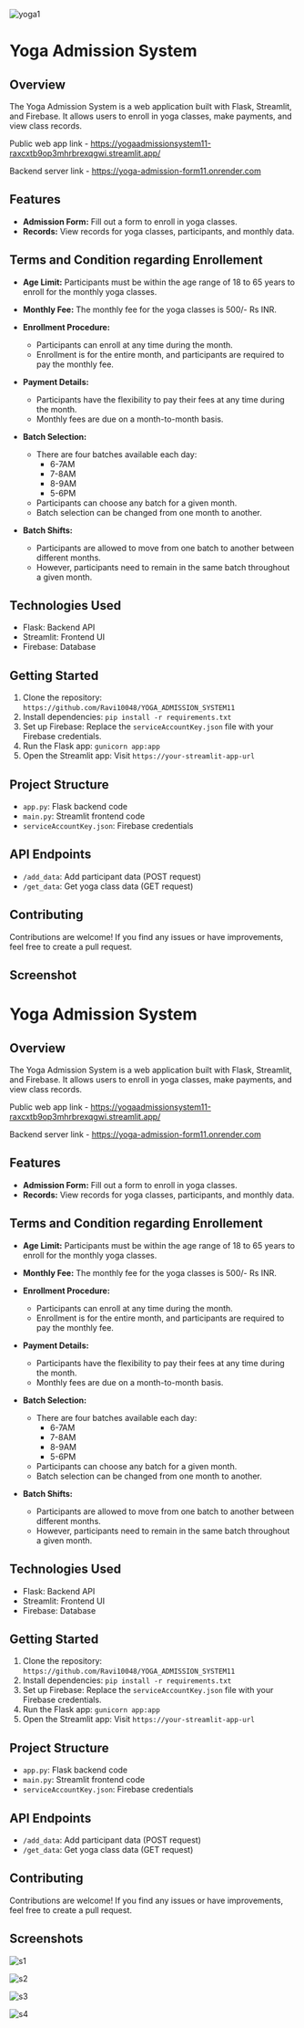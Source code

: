 

![yoga1](https://github.com/Ravi10048/YOGA_ADMISSION_SYSTEM11/assets/116975230/910683ba-628e-4b4a-9545-a18e4244db1c)

# Yoga Admission System

## Overview
The Yoga Admission System is a web application built with Flask, Streamlit, and Firebase. It allows users to enroll in yoga classes, make payments, and view class records.

Public web app link -  https://yogaadmissionsystem11-raxcxtb9op3mhrbrexqgwi.streamlit.app/

Backend server link - https://yoga-admission-form11.onrender.com


## Features
- **Admission Form:** Fill out a form to enroll in yoga classes.
- **Records:** View records for yoga classes, participants, and monthly data.

## Terms and Condition regarding Enrollement
- **Age Limit:** Participants must be within the age range of 18 to 65 years to enroll for the monthly yoga classes.

- **Monthly Fee:** The monthly fee for the yoga classes is 500/- Rs INR.

- **Enrollment Procedure:**
  - Participants can enroll at any time during the month.
  - Enrollment is for the entire month, and participants are required to pay the monthly fee.

- **Payment Details:**
  - Participants have the flexibility to pay their fees at any time during the month.
  - Monthly fees are due on a month-to-month basis.

- **Batch Selection:**
  - There are four batches available each day:
    - 6-7AM
    - 7-8AM
    - 8-9AM
    - 5-6PM
  - Participants can choose any batch for a given month.
  - Batch selection can be changed from one month to another.

- **Batch Shifts:**
  - Participants are allowed to move from one batch to another between different months.
  - However, participants need to remain in the same batch throughout a given month.



## Technologies Used
- Flask: Backend API
- Streamlit: Frontend UI
- Firebase: Database


## Getting Started
1. Clone the repository: `https://github.com/Ravi10048/YOGA_ADMISSION_SYSTEM11`
2. Install dependencies: `pip install -r requirements.txt`
3. Set up Firebase: Replace the `serviceAccountKey.json` file with your Firebase credentials.
4. Run the Flask app: `gunicorn app:app`
5. Open the Streamlit app: Visit `https://your-streamlit-app-url`


## Project Structure
- `app.py`: Flask backend code
- `main.py`: Streamlit frontend code
- `serviceAccountKey.json`: Firebase credentials


## API Endpoints
- `/add_data`: Add participant data (POST request)
- `/get_data`: Get yoga class data (GET request)

## Contributing
Contributions are welcome! If you find any issues or have improvements, feel free to create a pull request.


## Screenshot


# Yoga Admission System

## Overview
The Yoga Admission System is a web application built with Flask, Streamlit, and Firebase. It allows users to enroll in yoga classes, make payments, and view class records.

Public web app link -  https://yogaadmissionsystem11-raxcxtb9op3mhrbrexqgwi.streamlit.app/

Backend server link - https://yoga-admission-form11.onrender.com


## Features
- **Admission Form:** Fill out a form to enroll in yoga classes.
- **Records:** View records for yoga classes, participants, and monthly data.

## Terms and Condition regarding Enrollement
- **Age Limit:** Participants must be within the age range of 18 to 65 years to enroll for the monthly yoga classes.

- **Monthly Fee:** The monthly fee for the yoga classes is 500/- Rs INR.

- **Enrollment Procedure:**
  - Participants can enroll at any time during the month.
  - Enrollment is for the entire month, and participants are required to pay the monthly fee.

- **Payment Details:**
  - Participants have the flexibility to pay their fees at any time during the month.
  - Monthly fees are due on a month-to-month basis.

- **Batch Selection:**
  - There are four batches available each day:
    - 6-7AM
    - 7-8AM
    - 8-9AM
    - 5-6PM
  - Participants can choose any batch for a given month.
  - Batch selection can be changed from one month to another.

- **Batch Shifts:**
  - Participants are allowed to move from one batch to another between different months.
  - However, participants need to remain in the same batch throughout a given month.



## Technologies Used
- Flask: Backend API
- Streamlit: Frontend UI
- Firebase: Database


## Getting Started
1. Clone the repository: `https://github.com/Ravi10048/YOGA_ADMISSION_SYSTEM11`
2. Install dependencies: `pip install -r requirements.txt`
3. Set up Firebase: Replace the `serviceAccountKey.json` file with your Firebase credentials.
4. Run the Flask app: `gunicorn app:app`
5. Open the Streamlit app: Visit `https://your-streamlit-app-url`


## Project Structure
- `app.py`: Flask backend code
- `main.py`: Streamlit frontend code
- `serviceAccountKey.json`: Firebase credentials


## API Endpoints
- `/add_data`: Add participant data (POST request)
- `/get_data`: Get yoga class data (GET request)

## Contributing
Contributions are welcome! If you find any issues or have improvements, feel free to create a pull request.

## Screenshots

![s1](https://github.com/Ravi10048/YOGA_ADMISSION_SYSTEM11/assets/116975230/629b63ad-7e24-4661-988a-4e613ae4a58f)

![s2](https://github.com/Ravi10048/YOGA_ADMISSION_SYSTEM11/assets/116975230/a704443e-6128-4b57-84e1-ffd73531564c)



![s3](https://github.com/Ravi10048/YOGA_ADMISSION_SYSTEM11/assets/116975230/78add70d-4c9a-44a5-92ff-d34a40ab6331)



![s4](https://github.com/Ravi10048/YOGA_ADMISSION_SYSTEM11/assets/116975230/207f3441-7d22-4d7d-bfb5-daf3f02f593d)



